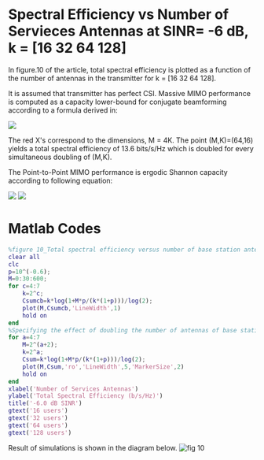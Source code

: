 # Spectral Efficiency vs Number of Servieces Antennas at SINR= -6 dB, k = [16  32  64  128]

In figure.10 of the article, total spectral efficiency is plotted as a function of the number of antennas in the transmitter for k = [16  32  64  128]. 

It is assumed that transmitter has perfect CSI. Massive MIMO performance is computed as a capacity lower-bound for conjugate beamforming according to a formula derived in:

<img src="https://latex.codecogs.com/svg.latex?\small&space;C_{sum\,cb}>K\log_2({1+\frac{M\rho_d}{K(1+\rho_d)}})" />

The red X's correspond to the dimensions, M = 4K. The point (M,K)=(64,16) yields a total spectral efficiency of 13.6 bits/s/Hz which is doubled for every simultaneous doubling of (M,K). 

The Point-to-Point MIMO performance is ergodic Shannon capacity according to following equation:

<img src="https://latex.codecogs.com/svg.latex?\small&space;C=\log_2({I_K+\frac{\rho_d}{M}G_d^HG_d})" />
<img src="https://latex.codecogs.com/svg.latex?\small&space;\quad=\log_2({I_M+\frac{\rho_d}{M}G_dG_d^H})" />

# Matlab Codes
```Matlab
%figure 10_Total spectral efficiency versus number of base station antennas for K equal to 16, 32, 64, 128 users operating at a minus 6 dB SINR.
clear all
clc
p=10^(-0.6);
M=0:30:600;
for c=4:7
    k=2^c;
    Csumcb=k*log(1+M*p/(k*(1+p)))/log(2);
    plot(M,Csumcb,'LineWidth',1)
    hold on
end
%Specifying the effect of doubling the number of antennas of base statiions and the number od users simultaneously 
for a=4:7 
    M=2^(a+2);
    k=2^a;
    Csum=k*log(1+M*p/(k*(1+p)))/log(2);
    plot(M,Csum,'ro','LineWidth',5,'MarkerSize',2)
    hold on
end
xlabel('Number of Services Antennas')
ylabel('Total Spectral Efficiency (b/s/Hz)')
title('-6.0 dB SINR')
gtext('16 users')
gtext('32 users')
gtext('64 users')
gtext('128 users')
```
Result of simulations is shown in the diagram below.
![fig 10](https://user-images.githubusercontent.com/66460485/118352038-7c3ae380-b574-11eb-8598-56a7477362f3.jpg)
